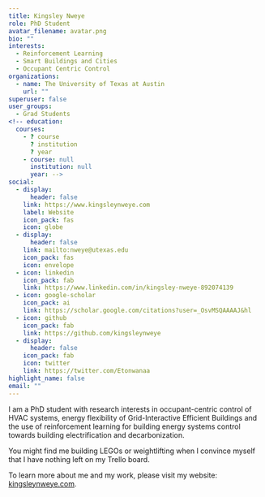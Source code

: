 ```yaml
---
title: Kingsley Nweye
role: PhD Student
avatar_filename: avatar.png
bio: ""
interests:
  - Reinforcement Learning
  - Smart Buildings and Cities
  - Occupant Centric Control
organizations:
  - name: The University of Texas at Austin
    url: ""
superuser: false
user_groups:
  - Grad Students
<!-- education:
  courses:
    - ? course
      ? institution
      ? year
    - course: null
      institution: null
      year: -->
social:
  - display:
      header: false
    link: https://www.kingsleynweye.com
    label: Website
    icon_pack: fas
    icon: globe
  - display:
      header: false
    link: mailto:nweye@utexas.edu
    icon_pack: fas
    icon: envelope
  - icon: linkedin
    icon_pack: fab
    link: https://www.linkedin.com/in/kingsley-nweye-892074139
  - icon: google-scholar
    icon_pack: ai
    link: https://scholar.google.com/citations?user=_OsvMSQAAAAJ&hl
  - icon: github
    icon_pack: fab
    link: https://github.com/kingsleynweye
  - display:
      header: false
    icon_pack: fab
    icon: twitter
    link: https://twitter.com/Etonwanaa
highlight_name: false
email: ""
---
```

I am a PhD student with research interests in occupant-centric control of HVAC systems, energy flexibility of Grid-Interactive Efficient Buildings and the use of reinforcement learning for building energy systems control towards building electrification and decarbonization.

You might find me building LEGOs or weightlifting when I convince myself that I have nothing left on my Trello board.

To learn more about me and my work, please visit my website: [kingsleynweye.com](https://www.kingsleynweye.com).